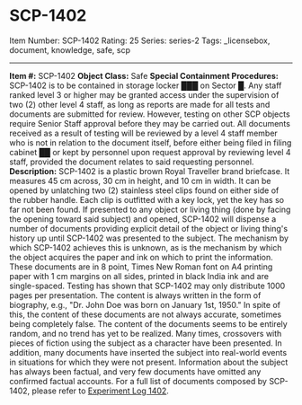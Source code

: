 # SCP-1402
Item Number: SCP-1402
Rating: 25
Series: series-2
Tags: _licensebox, document, knowledge, safe, scp

---

**Item #:** SCP-1402
**Object Class:** Safe
**Special Containment Procedures:** SCP-1402 is to be contained in storage locker ███ on Sector █. Any staff ranked level 3 or higher may be granted access under the supervision of two (2) other level 4 staff, as long as reports are made for all tests and documents are submitted for review. However, testing on other SCP objects require Senior Staff approval before they may be carried out.
All documents received as a result of testing will be reviewed by a level 4 staff member who is not in relation to the document itself, before either being filed in filing cabinet ██ or kept by personnel upon request approval by reviewing level 4 staff, provided the document relates to said requesting personnel.
**Description:** SCP-1402 is a plastic brown Royal Traveller brand briefcase. It measures 45 cm across, 30 cm in height, and 10 cm in width. It can be opened by unlatching two (2) stainless steel clips found on either side of the rubber handle. Each clip is outfitted with a key lock, yet the key has so far not been found.
If presented to any object or living thing (done by facing the opening toward said subject) and opened, SCP-1402 will dispense a number of documents providing explicit detail of the object or living thing's history up until SCP-1402 was presented to the subject. The mechanism by which SCP-1402 achieves this is unknown, as is the mechanism by which the object acquires the paper and ink on which to print the information. These documents are in 8 point, Times New Roman font on A4 printing paper with 1 cm margins on all sides, printed in black India ink and are single-spaced. Testing has shown that SCP-1402 may only distribute 1000 pages per presentation. The content is always written in the form of biography, e.g., "Dr. John Doe was born on January 1st, 1950." In spite of this, the content of these documents are not always accurate, sometimes being completely false.
The content of the documents seems to be entirely random, and no trend has yet to be realized. Many times, crossovers with pieces of fiction using the subject as a character have been presented. In addition, many documents have inserted the subject into real-world events in situations for which they were not present. Information about the subject has always been factual, and very few documents have omitted any confirmed factual accounts. For a full list of documents composed by SCP-1402, please refer to [Experiment Log 1402](/experiment-log-1402).